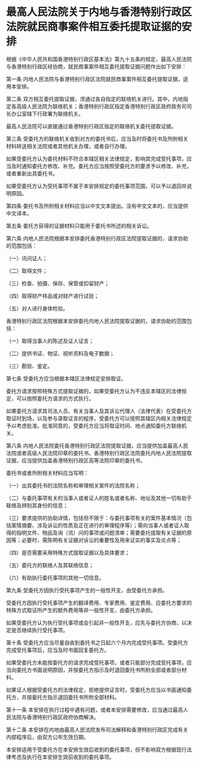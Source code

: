 # 最高人民法院关于内地与香港特别行政区法院就民商事案件相互委托提取证据的安排

<!-- INFO END -->

根据《中华人民共和国香港特别行政区基本法》第九十五条的规定，最高人民法院与香港特别行政区经协商，就民商事案件相互委托提取证据问题作出如下安排：

第一条 内地人民法院与香港特别行政区法院就民商事案件相互委托提取证据，适用本安排。

第二条 双方相互委托提取证据，须通过各自指定的联络机关进行。其中，内地指定各高级人民法院为联络机关；香港特别行政区指定香港特别行政区政府政务司司长办公室辖下行政署为联络机关。

最高人民法院可以直接通过香港特别行政区指定的联络机关委托提取证据。

第三条 受委托方的联络机关收到对方的委托书后，应当及时将委托书及所附相关材料转送相关法院或者其他机关办理，或者自行办理。

如果受委托方认为委托材料不符合本辖区相关法律规定，影响其完成受托事项，应当及时通知委托方修改、补充。委托方应当按照受委托方的要求予以修改、补充，或者重新出具委托书。

如果受委托方认为受托事项不属于本安排规定的委托事项范围，可以予以退回并说明原因。

第四条 委托书及所附相关材料应当以中文文本提出。没有中文文本的，应当提供中文译本。

第五条 委托方获得的证据材料只能用于委托书所述的相关诉讼。

第六条 内地人民法院根据本安排委托香港特别行政区法院提取证据的，请求协助的范围包括：

（一）讯问证人；

（二）取得文件；

（三）检查、拍摄、保存、保管或扣留财产；

（四）取得财产样品或对财产进行试验；

（五）对人进行身体检验。

香港特别行政区法院根据本安排委托内地人民法院提取证据的，请求协助的范围包括：

（一）取得当事人的陈述及证人证言；

（二）提供书证、物证、视听资料及电子数据；

（三）勘验、鉴定。

第七条 受委托方应当根据本辖区法律规定安排取证。

委托方请求按照特殊方式提取证据的，如果受委托方认为不违反本辖区的法律规定，可以按照委托方请求的方式执行。

如果委托方请求其司法人员、有关当事人及其诉讼代理人（法律代表）在受委托方取证时到场，以及参与录取证言的程序，受委托方可以按照其辖区内相关法律规定予以考虑批准。批准同意的，受委托方应当将取证时间、地点通知委托方联络机关。

第八条 内地人民法院委托香港特别行政区法院提取证据，应当提供加盖最高人民法院或者高级人民法院印章的委托书。香港特别行政区法院委托内地人民法院提取证据，应当提供加盖香港特别行政区高等法院印章的委托书。

委托书或者所附相关材料应当写明：

（一）出具委托书的法院名称和审理相关案件的法院名称；

（二）与委托事项有关的当事人或者证人的姓名或者名称、地址及其他一切有助于联络及辨别其身份的信息；

（三）要求提供的协助详情，包括但不限于：与委托事项有关的案件基本情况（包括案情摘要、涉及诉讼的性质及正在进行的审理程序等）；需向当事人或者证人取得的指明文件、物品及询（讯）问的事项或问题清单；需要委托提取有关证据的原因等；必要时，需陈明有关证据对诉讼的重要性及用来证实的事实及论点等；

（四）是否需要采用特殊方式提取证据以及具体要求；

（五）委托方的联络人及其联络信息；

（六）有助执行委托事项的其他一切信息。

第九条 受委托方因执行受托事项产生的一般性开支，由受委托方承担。

受委托方因执行受托事项产生的翻译费用、专家费用、鉴定费用、应委托方要求的特殊方式取证所产生的额外费用等非一般性开支，由委托方承担。

如果受委托方认为执行受托事项或会引起非一般性开支，应先与委托方协商，以决定是否继续执行受托事项。

第十条 受委托方应当尽量自收到委托书之日起六个月内完成受托事项。受委托方完成受托事项后，应当及时书面回复委托方。

如果受委托方未能按委托方的请求完成受托事项，或者只能部分完成受托事项，应当向委托方书面说明原因，并按委托方指示及时退回委托书所附全部或者部分材料。

如果证人根据受委托方的法律规定，拒绝提供证言时，受委托方应当以书面通知委托方，并按委托方指示退回委托书所附全部材料。

第十一条 本安排在执行过程中遇有问题，或者本安排需要修改，应当通过最高人民法院与香港特别行政区政府协商解决。

第十二条 本安排在内地由最高人民法院发布司法解释和香港特别行政区完成有关内部程序后，由双方公布生效日期。

本安排适用于受委托方在本安排生效后收到的委托事项，但不影响双方根据现行法律考虑及执行在本安排生效前收到的委托事项。

